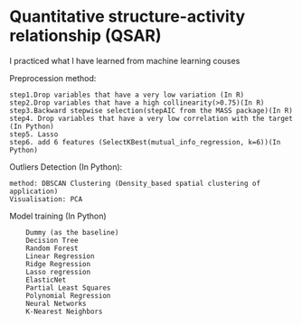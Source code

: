 # Quantitative structure-activity relationship (QSAR)
I practiced what I have learned from machine learning couses 



Preprocession method: 

	step1.Drop variables that have a very low variation (In R)
	step2.Drop variables that have a high collinearity(>0.75)(In R)
	step3.Backward stepwise selection(stepAIC from the MASS package)(In R)
	step4. Drop variables that have a very low correlation with the target	(In Python)
	step5. Lasso 
	step6. add 6 features (SelectKBest(mutual_info_regression, k=6))(In Python)
	


Outliers Detection (In Python): 

	method: DBSCAN Clustering (Density_based spatial clustering of application)
	Visualisation: PCA

Model training (In Python)

		Dummy (as the baseline)
		Decision Tree
		Random Forest
		Linear Regression
		Ridge Regression
		Lasso regression
		ElasticNet
		Partial Least Squares
		Polynomial Regression
		Neural Networks
		K-Nearest Neighbors
